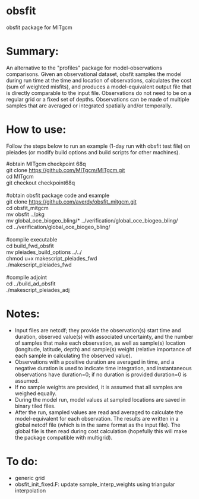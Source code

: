 # obsfit
obsfit package for MITgcm 


# Summary:
An alternative to the "profiles" package for model-observations comparisons. Given an observational dataset, obsfit samples the model during run time at the time and location of observations, calculates the cost (sum of weighted misfits), and produces a model-equivalent output file that is directly comparable to the input file. Observations do not need to be on a regular grid or a fixed set of depths. Observations can be made of multiple samples that are averaged or integrated spatially and/or temporally.


# How to use:

Follow the steps below to run an example (1-day run with obsfit test file)
on pleiades (or modify build options and build scripts for other machines).

#obtain MITgcm checkpoint 68q  <br />
git clone https://github.com/MITgcm/MITgcm.git <br />
cd MITgcm <br />
git checkout checkpoint68q <br /><br />
#obtain obsfit package code and example <br />
git clone https://github.com/averdy/obsfit_mitgcm.git <br />
cd obsfit_mitgcm <br />
mv obsfit ../pkg <br />
mv global_oce_biogeo_bling/* ../verification/global_oce_biogeo_bling/ <br />
cd ../verification/global_oce_biogeo_bling/ <br /><br />
#compile executable <br />
cd build_fwd_obsfit <br />
mv pleiades_build_options ../../ <br />
chmod u+x makescript_pleiades_fwd <br />
./makescript_pleiades_fwd <br /><br />
#compile adjoint <br />
cd ../build_ad_obsfit <br />
./makescript_pleiades_adj



# Notes:
- Input files are netcdf; they provide the observation(s) start time and duration, observed value(s) with associated uncertainty, and the number of samples that make each observation, as well as sample(s) location (longitude, latitude, depth) and sample(s) weight (relative importance of each sample in calculating the observed value). 
- Observations with a positive duration are averaged in time, and a negative duration is used to indicate time integration, and instantaneous observations have duration=0; if no duration is provided duration=0 is assumed. 
- If no sample weights are provided, it is assumed that all samples are weighed equally.  
- During the model run, model values at sampled locations are saved in binary tiled files.
- After the run, sampled values are read and averaged to calculate the model-equivalent for each observation. The results are written in a global netcdf file (which is in the same format as the input file). The global file is then read during cost calculation (hopefully this will make the package compatible with multigrid).


# To do:
- generic grid
- obsfit_init_fixed.F: update sample_interp_weights using triangular interpolation
